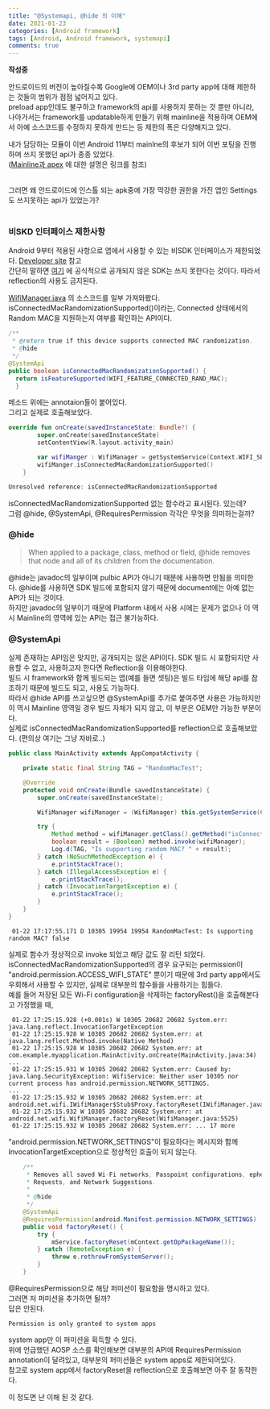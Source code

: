 ```yaml
---
title: "@Systemapi, @hide 의 이해"
date: 2021-01-23
categories: [Android framework]
tags: [Android, Android framework, systemapi]
comments: true
---
```


**작성중**

안드로이드의 버전이 높아질수록 Google에 OEM이나 3rd party app에 대해 제한하는 것들의 범위가 점점 넓어지고 있다.  
preload app인데도 불구하고 framework의 api를 사용하지 못하는 것 뿐만 아니라, 나아가서는 framework를 updatable하게 만들기 위해 mainline을 적용하며 OEM에서 아예 소스코드를 수정하지 못하게 만드는 등 제한의 폭은 다양해지고 있다.

내가 담당하는 모듈이 이번 Android 11부터 mainlne의 후보가 되어 이번 포팅을 진행하며 쓰지 못했던 api가 종종 있었다.  
([Mainline과 apex](https://android-developers.googleblog.com/2019/05/fresher-os-with-projects-treble-and-mainline.html) 에 대한 설명은 링크를 참조)
<br>
<br>

그러면 왜 안드로이드에 인스톨 되는 apk중에 가장 막강한 권한을 가진 앱인 Settings도 쓰지못하는 api가 있었는가?  
<br>


### 비SKD 인터페이스 제한사항
Android 9부터 적용된 사항으로 앱에서 사용할 수 있는 비SDK 인터페이스가 제한되었다.
[Developer site](https://developer.android.com/distribute/best-practices/develop/restrictions-non-sdk-interfaces?hl=ko) 참고  
간단히 말하면 [여기](https://developer.android.com/reference/packages?hl=ko) 에 공식적으로 공개되지 않은 SDK는 쓰지 못한다는 것이다. 따라서 reflection의 사용도 금지된다.



[WifiManager.java](https://android.googlesource.com/platform/frameworks/base/+/refs/heads/android11-release/wifi/java/android/net/wifi/WifiManager.java) 의 소스코드를 일부 가져와봤다.  
isConnectedMacRandomizationSupported()이라는, Connected 상태에서의 Random MAC을 지원하는지 여부를 확인하는 API이다.
```java
/**
 * @return true if this device supports connected MAC randomization.
 * @hide
 */
@SystemApi
public boolean isConnectedMacRandomizationSupported() {
  return isFeatureSupported(WIFI_FEATURE_CONNECTED_RAND_MAC);
  }
 ```
메소드 위에는 annotaion들이 붙어있다.  
그리고 실제로 호출해보았다.
```kotlin
override fun onCreate(savedInstanceState: Bundle?) {
        super.onCreate(savedInstanceState)
        setContentView(R.layout.activity_main)

        var wifiManger : WifiManager = getSystemService(Context.WIFI_SERVICE) as WifiManager
        wifiManger.isConnectedMacRandomizationSupported()
    }
```

```kotlin
Unresolved reference: isConnectedMacRandomizationSupported
```
isConnectedMacRandomizationSupported 없는 함수라고 표시된다.
있는데?  
그럼 @hide, @SystemApi, @RequiresPermission 
각각은 무엇을 의미하는걸까?


### @hide
>When applied to a package, class, method or field, @hide removes that node and all of its children from the documentation.

@hide는 javadoc의 일부이며 pulbic API가 아니기 때문에 사용하면 안됨을 의미한다.
@hide를 사용하면 SDK 빌드에 포함되지 않기 때문에 document에는 아예 없는 API가 되는 것이다.  
하지만 javadoc의 일부이기 때문에 Platform 내에서 사용 시에는 문제가 없으나 이 역시 Mainline의 영역에 있는 API는 접근 불가능하다.  

 
### @SystemApi
실제 존재하는 API임은 맞지만, 공개되지는 않은 API이다.
SDK 빌드 시 포함되지만 사용할 수 없고, 사용하고자 한다면 Reflection을 이용해야한다.  
빌드 시 framework와 함께 빌드되는 앱(예를 들면 셋팅)은 빌드 타임에 해당 api를 참조하기 때문에 빌드도 되고, 사용도 가능하다.  
따라서 @hide API를 쓰고싶으면 @SystemApi를 추가로 붙여주면 사용은 가능하지만 이 역시 Mainline 영역일 경우 빌드 자체가 되지 않고, 이 부분은 OEM만 가능한 부분이다.  
실제로 isConnectedMacRandomizationSupported를 reflection으로 호출해보았다. (편의상 여기는 그냥 자바로..)  

```java
public class MainActivity extends AppCompatActivity {

    private static final String TAG = "RandomMacTest";

    @Override
    protected void onCreate(Bundle savedInstanceState) {
        super.onCreate(savedInstanceState);

        WifiManager wifiManager = (WifiManager) this.getSystemService(Context.WIFI_SERVICE);

        try {
            Method method = wifiManager.getClass().getMethod("isConnectedMacRandomizationSupported");
            boolean result = (Boolean) method.invoke(wifiManager);
            Log.d(TAG, "Is supporting random MAC? " + result);
        } catch (NoSuchMethodException e) {
            e.printStackTrace();
        } catch (IllegalAccessException e) {
            e.printStackTrace();
        } catch (InvocationTargetException e) {
            e.printStackTrace();
        }
    }
}
```
```
 01-22 17:17:55.171 D 10305 19954 19954 RandomMacTest: Is supporting random MAC? false
```

실제로 함수가 정상적으로 invoke 되었고 해당 값도 잘 리턴 되었다.  
isConnectedMacRandomizationSupported의 경우 요구되는 permission이 "android.permission.ACCESS_WIFI_STATE" 뿐이기 때문에 3rd party app에서도 우회해서 사용할 수 있지만, 실제로 대부분의 함수들을 사용하기는 힘들다.  
예를 들어 저장된 모든 Wi-Fi configuration을 삭제하는 factoryRest()을 호출해본다고 가정했을 때,  

```
 01-22 17:25:15.928 (+0.001s) W 10305 20682 20682 System.err: java.lang.reflect.InvocationTargetException
 01-22 17:25:15.928 W 10305 20682 20682 System.err: at java.lang.reflect.Method.invoke(Native Method)
 01-22 17:25:15.928 W 10305 20682 20682 System.err: at com.example.myapplication.MainActivity.onCreate(MainActivity.java:34)
...
 01-22 17:25:15.931 W 10305 20682 20682 System.err: Caused by: java.lang.SecurityException: WifiService: Neither user 10305 nor current process has android.permission.NETWORK_SETTINGS.
...
 01-22 17:25:15.932 W 10305 20682 20682 System.err: at android.net.wifi.IWifiManager$Stub$Proxy.factoryReset(IWifiManager.java:3651)
 01-22 17:25:15.932 W 10305 20682 20682 System.err: at android.net.wifi.WifiManager.factoryReset(WifiManager.java:5525)
 01-22 17:25:15.932 W 10305 20682 20682 System.err: ... 17 more
```

"android.permission.NETWORK_SETTINGS"이 필요하다는 메시지와 함께 InvocationTargetException으로 정상적인 호출이 되지 않는다.  

```java
    /**
     * Removes all saved Wi-Fi networks, Passpoint configurations, ephemeral networks, Network
     * Requests, and Network Suggestions.
     *
     * @hide
     */
    @SystemApi
    @RequiresPermission(android.Manifest.permission.NETWORK_SETTINGS)
    public void factoryReset() {
        try {
            mService.factoryReset(mContext.getOpPackageName());
        } catch (RemoteException e) {
            throw e.rethrowFromSystemServer();
        }
    }
```

@RequiresPermission으로 해당 퍼미션이 필요함을 명시하고 있다.  
그러면 저 퍼미션을 추가하면 될까?  
답은 안된다.

```
Permission is only granted to system apps 
```
system app만 이 퍼미션을 획득할 수 있다.  
위에 언급했던 AOSP 소스를 확인해보면 대부분의 API에 RequiresPermission annotation이 달려있고, 대부분의 퍼미션들은 system apps로 제한되어있다.  
참고로 system app에서 factoryReset을 reflection으로 호출해보면 아주 잘 동작한다.  

이 정도면 난 이해 된 것 같다.  

